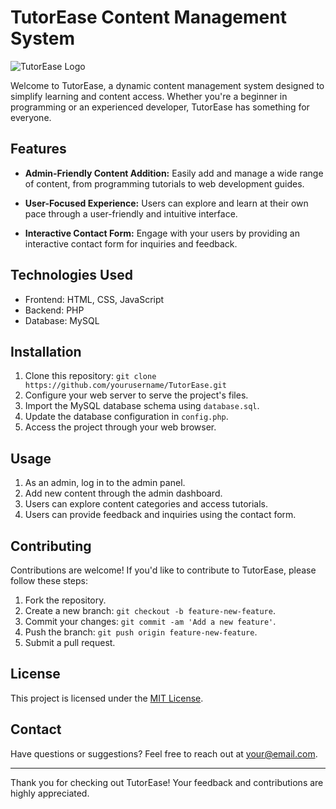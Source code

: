 # TutorEase Content Management System

![TutorEase Logo](link-to-your-logo.png)

Welcome to TutorEase, a dynamic content management system designed to simplify learning and content access. Whether you're a beginner in programming or an experienced developer, TutorEase has something for everyone.

## Features

- **Admin-Friendly Content Addition:** Easily add and manage a wide range of content, from programming tutorials to web development guides.

- **User-Focused Experience:** Users can explore and learn at their own pace through a user-friendly and intuitive interface.

- **Interactive Contact Form:** Engage with your users by providing an interactive contact form for inquiries and feedback.

## Technologies Used

- Frontend: HTML, CSS, JavaScript
- Backend: PHP
- Database: MySQL

## Installation

1. Clone this repository: `git clone https://github.com/yourusername/TutorEase.git`
2. Configure your web server to serve the project's files.
3. Import the MySQL database schema using `database.sql`.
4. Update the database configuration in `config.php`.
5. Access the project through your web browser.

## Usage

1. As an admin, log in to the admin panel.
2. Add new content through the admin dashboard.
3. Users can explore content categories and access tutorials.
4. Users can provide feedback and inquiries using the contact form.

## Contributing

Contributions are welcome! If you'd like to contribute to TutorEase, please follow these steps:

1. Fork the repository.
2. Create a new branch: `git checkout -b feature-new-feature`.
3. Commit your changes: `git commit -am 'Add a new feature'`.
4. Push the branch: `git push origin feature-new-feature`.
5. Submit a pull request.

## License

This project is licensed under the [MIT License](LICENSE).

## Contact

Have questions or suggestions? Feel free to reach out at your@email.com.

---

Thank you for checking out TutorEase! Your feedback and contributions are highly appreciated.
